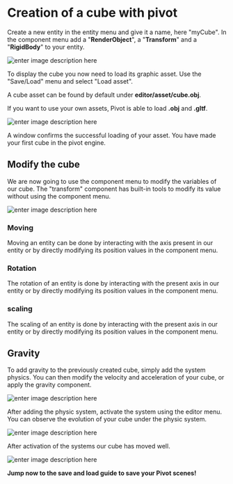 ﻿
# Creation of a cube with pivot

Create a new entity in the entity menu and give it a name, here "myCube".
In the component menu add a "**RenderObject**", a "**Transform**" and a "**RigidBody**" to your entity.

![enter image description here](https://cdn.discordapp.com/attachments/823213380084695081/1042777723141107742/image.png)

To display the cube you now need to load its graphic asset.
Use the "Save/Load" menu and select "Load asset".

A cube asset can be found by default under **editor/asset/cube.obj**.

If you want to use your own assets, Pivot is able to load **.obj** and **.gltf**.

![enter image description here](https://cdn.discordapp.com/attachments/823213380084695081/1042780835398557796/image.png)

A window confirms the successful loading of your asset.
You have made your first cube in the pivot engine.

## Modify the cube 

We are now going to use the component menu to modify the variables of our cube.
The "transform" component has built-in tools to modify its value without using the component menu.

![enter image description here](https://cdn.discordapp.com/attachments/823213380084695081/1042781573919035443/image.png)

### Moving
Moving an entity can be done by interacting with the axis present in our entity or by directly modifying its position values in the component menu.

### Rotation 

The rotation of an entity is done by interacting with the present axis in our entity or by directly modifying its position values in the component menu.

### scaling
The scaling of an entity is done by interacting with the present axis in our entity or by directly modifying its position values in the component menu.

## Gravity

To add gravity to the previously created cube, simply add the system physics.
You can then modify the velocity and acceleration of your cube, or apply the gravity component.

![enter image description here](https://cdn.discordapp.com/attachments/823213380084695081/1042782612495814716/image.png)

After adding the physic system, activate the system using the editor menu.
You can observe the evolution of your cube under the physic system.

![enter image description here](https://cdn.discordapp.com/attachments/823213380084695081/1042782676836417656/image.png)

After activation of the systems our cube has moved well.

![enter image description here](https://cdn.discordapp.com/attachments/823213380084695081/1042782767387263107/image.png)

**Jump now to the save and load guide to save your Pivot scenes!**
